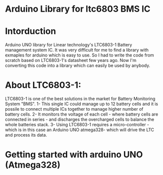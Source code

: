 # Arduino Library for ltc6803 BMS IC

# Intorduction
Arduino UNO library for Linear technology's LTC6803-1 Battery management system IC. It was very difficult for me to find a library with exmaples for arduino which is easy to use. So I had to write the code from scratch based on LTC6803-1's datasheet few years ago. Now I'm converting this code into a library which can easily be used by anybody. 

# About LTC6803-1:
LTC6803-1 is one of the best solutions in the market for Battery Monitoring System "BMS". 
1- This single IC could manage up to 12 battery cells and it is possile to connect multiple ICs together to manage higher number of battery cells. 
2- It monitors the voltage of each cell - where battery cells are connected in series - and discharges the overcharged cells to balance the whole batteries stack. 
3- Using LTC6803-1 requires a micro-controller -which is in this case an Arduino UNO atmega328- which will drive the LTC and process its data.

# Getting started with arduino UNO (Atmega328)
